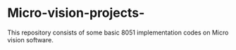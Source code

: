 # Micro-vision-projects-
This repository consists of some basic 8051 implementation codes on Micro vision software.
